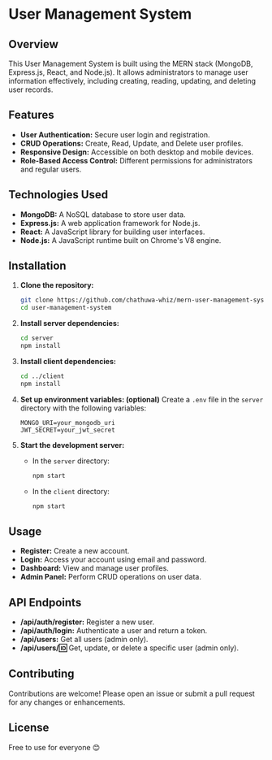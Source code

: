 # User Management System

## Overview

This User Management System is built using the MERN stack (MongoDB, Express.js, React, and Node.js). It allows administrators to manage user information effectively, including creating, reading, updating, and deleting user records.

## Features

- **User Authentication:** Secure user login and registration.
- **CRUD Operations:** Create, Read, Update, and Delete user profiles.
- **Responsive Design:** Accessible on both desktop and mobile devices.
- **Role-Based Access Control:** Different permissions for administrators and regular users.

## Technologies Used

- **MongoDB:** A NoSQL database to store user data.
- **Express.js:** A web application framework for Node.js.
- **React:** A JavaScript library for building user interfaces.
- **Node.js:** A JavaScript runtime built on Chrome's V8 engine.

## Installation

1. **Clone the repository:**
   ```bash
   git clone https://github.com/chathuwa-whiz/mern-user-management-system.git
   cd user-management-system
   ```

2. **Install server dependencies:**
   ```bash
   cd server
   npm install
   ```

3. **Install client dependencies:**
   ```bash
   cd ../client
   npm install
   ```

4. **Set up environment variables: (optional)**
   Create a `.env` file in the `server` directory with the following variables:
   ```plaintext
   MONGO_URI=your_mongodb_uri
   JWT_SECRET=your_jwt_secret
   ```

5. **Start the development server:**
   - In the `server` directory:
     ```bash
     npm start
     ```
   - In the `client` directory:
     ```bash
     npm start
     ```

## Usage

- **Register:** Create a new account.
- **Login:** Access your account using email and password.
- **Dashboard:** View and manage user profiles.
- **Admin Panel:** Perform CRUD operations on user data.

## API Endpoints

- **/api/auth/register:** Register a new user.
- **/api/auth/login:** Authenticate a user and return a token.
- **/api/users:** Get all users (admin only).
- **/api/users/:id:** Get, update, or delete a specific user (admin only).

## Contributing

Contributions are welcome! Please open an issue or submit a pull request for any changes or enhancements.

## License

 Free to use for everyone 😊